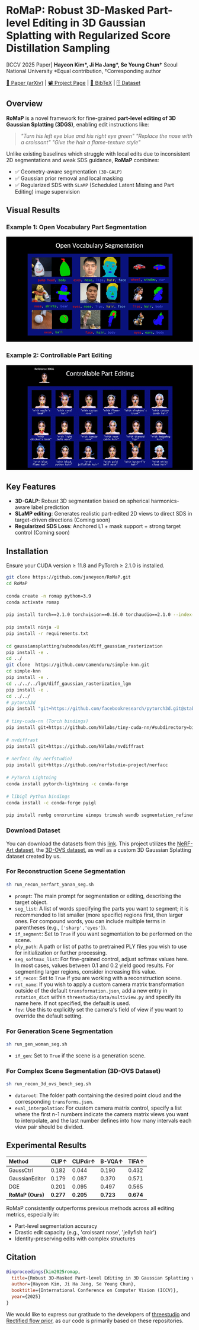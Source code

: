 
# RoMaP: Robust 3D-Masked Part-level Editing in 3D Gaussian Splatting with Regularized Score Distillation Sampling

[ICCV 2025 Paper]
**Hayeon Kim\*, Ji Ha Jang\*, Se Young Chun†**
Seoul National University
\*Equal contribution, †Corresponding author

[📄 Paper (arXiv)](https://arxiv.org/abs/2507.11061) | [📽️ Project Page](https://janeyeon.github.io/romap/) | [🔁 BibTeX](#citation) | [🗄️ Dataset](https://drive.google.com/drive/folders/1V3fHMUGB5y06pa1tnqnOEHGly-P7kjJa?usp=sharing)

## Overview

**RoMaP** is a novel framework for fine-grained **part-level editing of 3D Gaussian Splatting (3DGS)**, enabling edit instructions like:

> *"Turn his left eye blue and his right eye green"*
> *"Replace the nose with a croissant"*
> *"Give the hair a flame-texture style"*

Unlike existing baselines which struggle with local edits due to inconsistent 2D segmentations and weak SDS guidance, **RoMaP** combines:

- ✅ Geometry-aware segmentation `(3D-GALP)`
- ✅ Gaussian prior removal and local masking
- ✅ Regularized SDS with `SLaMP` (Scheduled Latent Mixing and Part Editing) image supervision

## Visual Results 

### Example 1: Open Vocabulary Part Segmentation
![Segmentation](assets/segmentation.gif)

### Example 2: Controllable Part Editing
![Editing](assets/editing.gif)


## Key Features

- **3D-GALP**: Robust 3D segmentation based on spherical harmonics-aware label prediction 
- **SLaMP editing**: Generates realistic part-edited 2D views to direct SDS in target-driven directions (Coming soon)
- **Regularized SDS Loss**: Anchored L1 + mask support + strong target control (Coming soon)


## Installation

Ensure your CUDA version ≥ 11.8 and PyTorch ≥ 2.1.0 is installed.

```bash
git clone https://github.com/janeyeon/RoMaP.git
cd RoMaP

conda create -n romap python=3.9
conda activate romap

pip install torch==2.1.0 torchvision==0.16.0 torchaudio==2.1.0 --index-url https://download.pytorch.org/whl/cu118

pip install ninja -U
pip install -r requirements.txt

cd gaussiansplatting/submodules/diff_gaussian_rasterization
pip install -e .
cd ../ 
git clone  https://github.com/camenduru/simple-knn.git
cd simple-knn
pip install -e .
cd ../../../lgm/diff_gaussian_rasterization_lgm
pip install -e .
cd ../../
# pytorch3d 
pip install "git+https://github.com/facebookresearch/pytorch3d.git@stable"

# tiny-cuda-nn (Torch bindings)
pip install git+https://github.com/NVlabs/tiny-cuda-nn/#subdirectory=bindings/torch

# nvdiffrast
pip install git+https://github.com/NVlabs/nvdiffrast

# nerfacc (by nerfstudio)
pip install git+https://github.com/nerfstudio-project/nerfacc

# PyTorch Lightning
conda install pytorch-lightning -c conda-forge

# libigl Python bindings
conda install -c conda-forge pyigl

pip install rembg onnxruntime einops trimesh wandb segmentation_refinement tyro roma  xformers==0.0.23 imageio[ffmpeg] imageio[pyav] plyfile lightning sentencepiece

```
### Download Dataset
You can download the datasets from this [link](https://drive.google.com/drive/folders/1V3fHMUGB5y06pa1tnqnOEHGly-P7kjJa?usp=sharing). This project utilizes the [NeRF-Art dataset](https://github.com/cassiePython/NeRF-Art), the [3D-OVS dataset](https://github.com/Kunhao-Liu/3D-OVS?tab=readme-ov-file), as well as a custom 3D Gaussian Splatting dataset created by us.

### For Reconstruction Scene Segmentation

```bash
sh run_recon_nerfart_yanan_seg.sh
```

- `prompt`: The main prompt for segmentation or editing, describing the target object.
- `seg_list`: A list of words specifying the parts you want to segment; it is recommended to list smaller (more specific) regions first, then larger ones. For compound words, you can include multiple terms in parentheses (e.g., `['sharp','eyes']`).
- `if_segment`: Set to `True` if you want segmentation to be performed on the scene.
- `ply_path`: A path or list of paths to pretrained PLY files you wish to use for initialization or further processing.
- `seg_softmax_list`: For fine-grained control, adjust softmax values here. In most cases, values between 0.1 and 0.2 yield good results. For segmenting larger regions, consider increasing this value.
- `if_recon`: Set to `True` if you are working with a reconstruction scene.
- `rot_name`: If you wish to apply a custom camera matrix transformation outside of the default `transformation.json`, add a new entry in `rotation_dict` within `threestudio/data/multiview.py` and specify its name here. If not specified, the default is used.
- `fov`: Use this to explicitly set the camera's field of view if you want to override the default setting.

### For Generation Scene Segmentation

```bash
sh run_gen_woman_seg.sh
```

- `if_gen`: Set to `True` if the scene is a generation scene.

### For Complex Scene Segmentation (3D-OVS Dataset)

```bash
sh run_recon_3d_ovs_bench_seg.sh
```
- `dataroot`: The folder path containing the desired point cloud and the corresponding `transforms.json`.
- `eval_interpolation`: For custom camera matrix control, specify a list where the first n-1 numbers indicate the camera matrix views you want to interpolate, and the last number defines into how many intervals each view pair should be divided.

## Experimental Results

| Method | CLIP↑ | CLIPdir↑ | B-VQA↑ | TIFA↑ |
| :-- | :-- | :-- | :-- | :-- |
| GaussCtrl | 0.182 | 0.044 | 0.190 | 0.432 |
| GaussianEditor | 0.179 | 0.087 | 0.370 | 0.571 |
| DGE | 0.201 | 0.095 | 0.497 | 0.565 |
| **RoMaP (Ours)** | **0.277** | **0.205** | **0.723** | **0.674** |

RoMaP consistently outperforms previous methods across all editing metrics, especially in:

- Part-level segmentation accuracy
- Drastic edit capacity (e.g., 'croissant nose', 'jellyfish hair')
- Identity-preserving edits with complex structures



## Citation

```bibtex
@inproceedings{kim2025romap,
  title={Robust 3D-Masked Part-level Editing in 3D Gaussian Splatting with Regularized Score Distillation Sampling},
  author={Hayeon Kim, Ji Ha Jang, Se Young Chun},
  booktitle={International Conference on Computer Vision (ICCV)},
  year={2025}
}
```

[^1]: 2507.11061v1.pdf


We would like to express our gratitude to the developers of [threestudio](https://github.com/threestudio-project/threestudio) and [Rectified flow prior](https://github.com/yangxiaofeng/rectified_flow_prior), as our code is primarily based on these repositories.